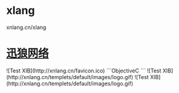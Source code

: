 xlang
=====

xnlang.cn/xlang


   <h1><a href="http://xnlang.cn/">迅狼网络</a></h1>
   ![Test XIB](http://xnlang.cn/favicon.ico)
   ```ObjectiveC 
   ```
   ![Test XIB](http://xnlang.cn/templets/default/images/logo.gif)
   ![Test XIB](http://xnlang.cn/templets/default/images/logo.gif)
